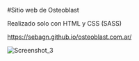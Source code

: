#Sitio web de Osteoblast

Realizado solo con HTML y CSS (SASS)

https://sebagn.github.io/osteoblast.com.ar/

![Screenshot_3](https://user-images.githubusercontent.com/87787750/149401524-54e64690-4cd4-4b99-bf31-8f494fd9b0ba.png)

